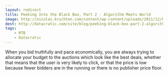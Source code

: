 ```yaml
---
layout: redirect
title: Peeking Into the Black Box, Part 2 - Algorithm Meets World
image: http://nicolas.kruchten.com/content/wp-content/uploads/2011/12/Prezi006.jpg
dest: http://datacratic.com/site/blog/peeking-black-box-part-2-algorithm-meets-world
tags:
    - RTB
    - Datacratic
---
```


When you bid truthfully and pace economically, you are always trying to allocate your budget to the auctions which look like the best deals, whether that means that the user is very likely to click, or that the price is low because fewer bidders are in the running or there is no publisher price floor.